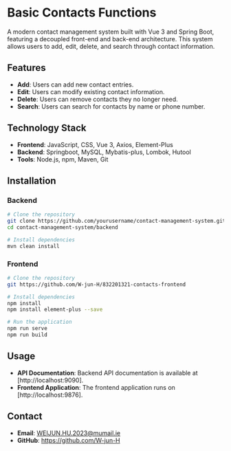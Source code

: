 # Basic Contacts Functions

A modern contact management system built with Vue 3 and Spring Boot, featuring a decoupled front-end and back-end architecture. This system allows users to add, edit, delete, and search through contact information.

## Features

- **Add**: Users can add new contact entries.
- **Edit**: Users can modify existing contact information.
- **Delete**: Users can remove contacts they no longer need.
- **Search**: Users can search for contacts by name or phone number.

## Technology Stack

- **Frontend**: JavaScript, CSS, Vue 3, Axios, Element-Plus
- **Backend**: Springboot,  MySQL, Mybatis-plus, Lombok, Hutool
- **Tools**: Node.js, npm, Maven, Git

## Installation

### Backend

```bash
# Clone the repository
git clone https://github.com/yourusername/contact-management-system.git
cd contact-management-system/backend

# Install dependencies
mvn clean install
```

### Frontend

```bash
# Clone the repository
git https://github.com/W-jun-H/832201321-contacts-frontend

# Install dependencies
npm install
npm install element-plus --save

# Run the application
npm run serve
npm run build
```

## Usage

- **API Documentation**: Backend API documentation is available at [http://localhost:9090].
- **Frontend Application**: The frontend application runs on [http://localhost:9876].

## Contact

- **Email**: [WEIJUN.HU.2023@mumail.ie](mailto:WEIJUN.HU.2023@mumail.ie)
- **GitHub**: https://github.com/W-jun-H
